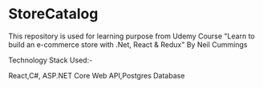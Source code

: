 # StoreCatalog
This repository is used for learning purpose from Udemy Course "Learn to build an e-commerce store with .Net, React &amp; Redux" By Neil Cummings

Technology Stack Used:-

React,C#, ASP.NET Core Web API,Postgres Database
